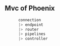 ## Mvc of Phoenix

```elixir
      connection
​      |> endpoint
​      |> router
​      |> pipelines
​      |> controller
```